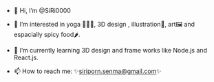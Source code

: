 - 👋 Hi, I’m @SiRi0000
- 👀 I’m interested in yoga 🧘🏻‍♀️, 3D design , illustration🎨, art🖼 and espacially spicy food🌶.
- 🌱 I’m currently learning 3D design and frame works like Node.js and React.js. 

- 📫 How to reach me: ✨siriporn.senma@gmail.com✨

<!---
SiRi0000/SiRi0000 is a ✨ special ✨ repository because its `README.md` (this file) appears on your GitHub profile.
You can click the Preview link to take a look at your changes.
--->

